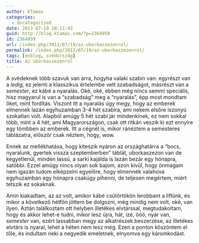 ```yaml
---
author: KTamas
categories:
  - Uncategorized
date: 2013-07-19 10:11:43
guid: http://blog.ktamas.com/?p=2364959
id: 2364959
url: /index.php/2013/07/19/az-uborkaszezonrol/
permalink: /index.php/2013/07/19/az-uborkaszezonrol/
tags: [énblog, svédország]
title: Az uborkaszezonról
---
```


A svédeknek több szavuk van arra, hogyha valaki szabin van: egyrészt van a _ledig_, ez jelenti a klasszikus értelembe vett szabadságot, másrészt van a _semester_, ez kábé a nyaralás. Oké, oké, ebben még nincs semmi speciális, hisz magyarul is van a &#8220;szabadság&#8221; meg a &#8220;nyaralás&#8221;, épp most mondtam őket, mint fordítás. Viszont itt a nyaralás úgy megy, hogy az emberek elmennek lazán egyhuzamban 3-4 hét szabira, ami nekem elsőre iszonyú szokatlan volt. Alapból amúgy 5 hét szabi jár mindenkinek, ez nem sokkal több, mint a 4 hét, ami Magyarországon, csak ott ritkán veszik ki ezt ennyire egy tömbben az emberek. Itt a cégnél is, mikor ránéztem a semesteres táblázatra, először csak néztem, hogy, wow.

Ennek az mellékhatása, hogy kiteszik nyáron az országhatárra a &#8220;bocs, nyaralunk, gyertek vissza szeptemberben&#8221; táblát, uborkaszezon van de kegyetlenül, minden lassú, a sarki kajálda is lazán bezár egy hónapra, satöbbi. Ezzel amúgy nincs olyan sok bajom, azon kívül, hogy önmagam nem igazán tudom elképzelni egyelőre, hogy elmennék valahova egyhuzamban egy hónapra csakúgy pihenni, de teljesen megértem, miért tetszik ez sokaknak. 

Amin kiakadtam, az az volt, amikor kábé csütörtökön lerobbant a liftünk, és mikor a következő hétfőn jöttem be dolgozni, még mindig nem volt, oké, van ilyen. Aztán találkoztam ott helyben illetékes elvtárssal, megtudakoltam, hogy és akkor lehet-e tudni, mikor lesz újra, hát, izé, ööö, nyár van, _semester_ van, ezért lassabban megy az alkatrészek beszerzése, az illetékes elvtárs is nyaral, lehet a héten nem lesz még. Ezen a ponton köszöntem el tőle, és indultam neki a negyedik emeletnek, elnyomva egy káromkodást.
